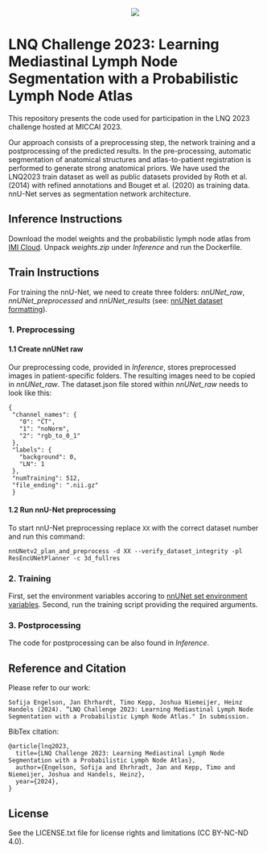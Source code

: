 <p align="center">
<img src="https://rumc-gcorg-p-public.s3.amazonaws.com/b/725/LNQ-banner.x10.jpeg" style="margin: 0 auto;">
</p>

# LNQ Challenge 2023: Learning Mediastinal Lymph Node Segmentation with a Probabilistic Lymph Node Atlas

This repository presents the code used for participation in the LNQ 2023 challenge hosted at MICCAI 2023.

Our approach consists of a preprocessing step, the network training and a postprocessing
of the predicted results. In the pre-processing, automatic segmentation of anatomical structures 
and atlas-to-patient registration is performed to generate strong anatomical priors. 
We have used the LNQ2023 train dataset as well as public datasets provided by Roth et al. (2014) with refined 
annotations and Bouget et al. (2020) as training data. nnU-Net serves as segmentation network architecture.

## Inference Instructions

Download the model weights and the probabilistic lymph node atlas from
[IMI Cloud](https://cloud.imi.uni-luebeck.de/s/24q2qr4ycA7CgSP). Unpack *weights.zip* under *Inference* and run the 
Dockerfile.

## Train Instructions

For training the nnU-Net, we need to create three folders: *nnUNet_raw*, *nnUNet_preprocessed* and *nnUNet_results*
(see: [nnUNet dataset formatting](https://github.com/MIC-DKFZ/nnUNet/blob/master/documentation/dataset_format.md})).

### 1. Preprocessing
#### 1.1 Create nnUNet raw

Our preprocessing code, provided in *Inference*, stores preprocessed images in patient-specific folders. 
The resulting images need to be copied in *nnUNet_raw*. The dataset.json file stored within 
*nnUNet_raw* needs to look like this:
```
{ 
 "channel_names": {
   "0": "CT",
   "1": "noNorm",
   "2": "rgb_to_0_1"
 }, 
 "labels": {
   "background": 0,
   "LN": 1
 }, 
 "numTraining": 512, 
 "file_ending": ".nii.gz"
 }
 ```

#### 1.2 Run nnU-Net preprocessing

To start nnU-Net preprocessing replace ```XX``` with the correct dataset number and run this command: 
```
nnUNetv2_plan_and_preprocess -d XX --verify_dataset_integrity -pl ResEncUNetPlanner -c 3d_fullres
```

### 2. Training
First, set the environment variables accoring to 
[nnUNet set environment variables](https://github.com/MIC-DKFZ/nnUNet/blob/master/documentation/set_environment_variables.md). 
Second, run the training script providing the required arguments.

### 3. Postprocessing

The code for postprocessing can be also found in *Inference*.

## Reference and Citation
Please refer to our work:

```
Sofija Engelson, Jan Ehrhardt, Timo Kepp, Joshua Niemeijer, Heinz Handels (2024). “LNQ Challenge 2023: Learning Mediastinal Lymph Node
Segmentation with a Probabilistic Lymph Node Atlas." In submission.
```

BibTex citation:
```
@article{lnq2023,
  title={LNQ Challenge 2023: Learning Mediastinal Lymph Node Segmentation with a Probabilistic Lymph Node Atlas},
  author={Engelson, Sofija and Ehrhradt, Jan and Kepp, Timo and Niemeijer, Joshua and Handels, Heinz},
  year={2024},
}
```

## License
See the LICENSE.txt file for license rights and limitations (CC BY-NC-ND 4.0).